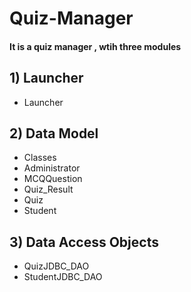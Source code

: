 # Quiz-Manager

#### It is a quiz manager , wtih three modules 

## 1) Launcher
- Launcher
## 2) Data Model ##
- Classes
- Administrator
- MCQQuestion
- Quiz_Result
- Quiz
- Student
## 3) Data Access Objects
- QuizJDBC_DAO
- StudentJDBC_DAO
# 
